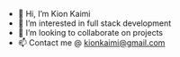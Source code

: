 - 👋 Hi, I’m Kion Kaimi
- 👀 I’m interested in full stack development
- 💞️ I’m looking to collaborate on projects
- 📫 Contact me @ kionkaimi@gmail.com

<!---
akuamakana/akuamakana is a ✨ special ✨ repository because its `README.md` (this file) appears on your GitHub profile.
You can click the Preview link to take a look at your changes.
--->
